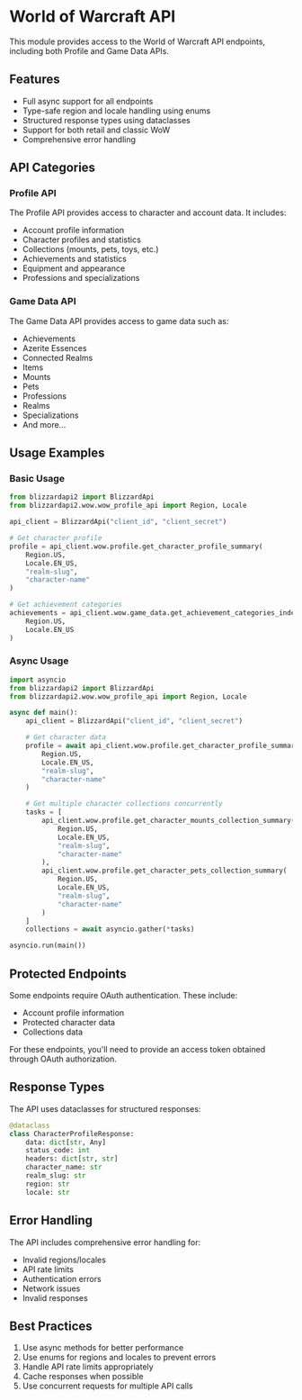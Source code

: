 # World of Warcraft API

This module provides access to the World of Warcraft API endpoints, including both Profile and Game Data APIs.

## Features

- Full async support for all endpoints
- Type-safe region and locale handling using enums
- Structured response types using dataclasses
- Support for both retail and classic WoW
- Comprehensive error handling

## API Categories

### Profile API

The Profile API provides access to character and account data. It includes:

- Account profile information
- Character profiles and statistics
- Collections (mounts, pets, toys, etc.)
- Achievements and statistics
- Equipment and appearance
- Professions and specializations

### Game Data API

The Game Data API provides access to game data such as:

- Achievements
- Azerite Essences
- Connected Realms
- Items
- Mounts
- Pets
- Professions
- Realms
- Specializations
- And more...

## Usage Examples

### Basic Usage

```python
from blizzardapi2 import BlizzardApi
from blizzardapi2.wow.wow_profile_api import Region, Locale

api_client = BlizzardApi("client_id", "client_secret")

# Get character profile
profile = api_client.wow.profile.get_character_profile_summary(
    Region.US,
    Locale.EN_US,
    "realm-slug",
    "character-name"
)

# Get achievement categories
achievements = api_client.wow.game_data.get_achievement_categories_index(
    Region.US,
    Locale.EN_US
)
```

### Async Usage

```python
import asyncio
from blizzardapi2 import BlizzardApi
from blizzardapi2.wow.wow_profile_api import Region, Locale

async def main():
    api_client = BlizzardApi("client_id", "client_secret")

    # Get character data
    profile = await api_client.wow.profile.get_character_profile_summary(
        Region.US,
        Locale.EN_US,
        "realm-slug",
        "character-name"
    )

    # Get multiple character collections concurrently
    tasks = [
        api_client.wow.profile.get_character_mounts_collection_summary(
            Region.US,
            Locale.EN_US,
            "realm-slug",
            "character-name"
        ),
        api_client.wow.profile.get_character_pets_collection_summary(
            Region.US,
            Locale.EN_US,
            "realm-slug",
            "character-name"
        )
    ]
    collections = await asyncio.gather(*tasks)

asyncio.run(main())
```

## Protected Endpoints

Some endpoints require OAuth authentication. These include:

- Account profile information
- Protected character data
- Collections data

For these endpoints, you'll need to provide an access token obtained through OAuth authorization.

## Response Types

The API uses dataclasses for structured responses:

```python
@dataclass
class CharacterProfileResponse:
    data: dict[str, Any]
    status_code: int
    headers: dict[str, str]
    character_name: str
    realm_slug: str
    region: str
    locale: str
```

## Error Handling

The API includes comprehensive error handling for:

- Invalid regions/locales
- API rate limits
- Authentication errors
- Network issues
- Invalid responses

## Best Practices

1. Use async methods for better performance
2. Use enums for regions and locales to prevent errors
3. Handle API rate limits appropriately
4. Cache responses when possible
5. Use concurrent requests for multiple API calls

